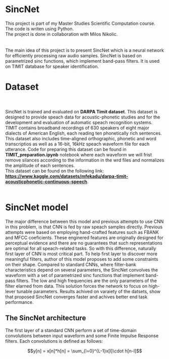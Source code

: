 # SincNet

This project is part of my Master Studies Scientific Computation course. The code is writen using Python. <br>
The project is done in collaboration with Milos Nikolic. <br><br><br> The main idea of this project is to present SincNet which is a neural network for efficiently processing raw audio samples. SincNet is based on parametrized sinc functions, which implement band-pass filters. It is used on TIMIT database for speaker identification.

# Dataset <br><br>
SincNet is trained and evaluated on **DARPA Timit dataset**. This dataset is designed to provide speach data for acoustic-phonetic studies and for the development and evaluation of automatic speach recognition systems. TIMIT contains broadband recordings of 630 speakers of eight major dialects of American English, each reading ten phonetically rich sentences. This dataset also includes time-aligned orthographic, phonetic and word transcriptios as well as a 16-bit, 16kHz speach waveform file for each utterance. 
Code for preparing this dataset can be found in **TIMIT_preparation.ipynb** notebook where each waveform  we will frist remove silances according to the information in the wrd files and normalizes the amplitude of each sentences.
<br> This dataset can be found on the following link: **https://www.kaggle.com/datasets/mfekadu/darpa-timit-acousticphonetic-continuous-speech**. <br><br>

# SincNet model

The major difference between this model and previous attempts to use CNN in this problem, is that CNN is fed by raw speach samples directly. Previous attempts were based on employing hand-crafted features such as FBANK and MFCC coeficients. These enginered features are originally designed for perceptual evidence and there are no guarantees that such representations are optimal for all speach-related tasks. So with this difference, naturally first layer of CNN is most critical part. To help first layer to discover more meaningful filters, author of this model proposes to add some constraints on their shape. Compared to standard CNNs, where filter-bank characteristics depend on several parameters, the SincNet convolves the waveform with a set of parametrized sinc functions that implement band-pass filters. The low and high frequencies are the only parameters of the filter elarned from data. This solution forces the network to focus on high-lever tunable parameters. Results achived on varaiety of the datsets, show that proposed SincNet converges faster and achives better end task performance. <br>

## The SincNet architecture
The first layer of a standard CNN perform a set of time-domain convolutions between input waveform and some Finite Impulse Response filters. Each convolutions is defined as follows:
```math
y[n] = x[n]*h[n] = \sum_{l=0}^{L-1}x[l]\cdot h[n-l]
```
